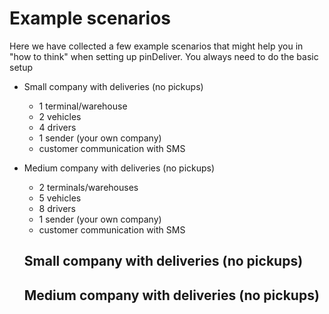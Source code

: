 # Example scenarios

Here we have collected a few example scenarios that might help you in "how to think" when setting up pinDeliver. You always need to do the basic setup

* Small company with deliveries (no pickups)
  - 1 terminal/warehouse
  - 2 vehicles
  - 4 drivers
  - 1 sender (your own company)
  - customer communication with SMS
* Medium company with deliveries (no pickups)
  - 2 terminals/warehouses
  - 5 vehicles
  - 8 drivers
  - 1 sender (your own company)
  - customer communication with SMS


  ## Small company with deliveries (no pickups)
  

  ## Medium company with deliveries (no pickups)
